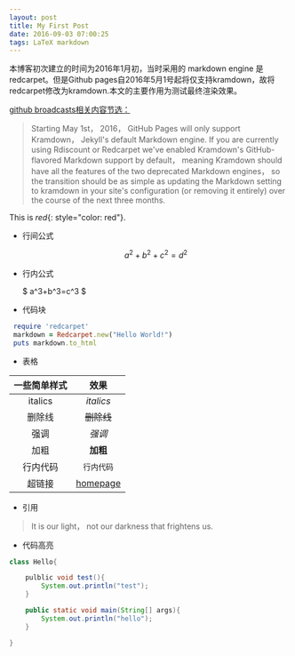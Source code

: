 ```yaml
---
layout: post
title: My First Post
date: 2016-09-03 07:00:25
tags: LaTeX markdown
---
```


本博客初次建立的时间为2016年1月初，当时采用的 markdown engine 是 redcarpet。但是Github pages自2016年5月1号起将仅支持kramdown，故将redcarpet修改为kramdown.本文的主要作用为测试最终渲染效果。

[github broadcasts相关内容节选：](https://github.com/blog/2100-github-pages-now-faster-and-simpler-with-jekyll-3-0)

>Starting May 1st， 2016， GitHub Pages will only support Kramdown， Jekyll's default Markdown engine. If you are currently using Rdiscount or Redcarpet we've enabled Kramdown's GitHub-flavored Markdown support by default， meaning Kramdown should have all the features of the two deprecated Markdown engines， so the transition should be as simple as updating the Markdown setting to kramdown in your site's configuration (or removing it entirely) over the course of the next three months.


This is *red*{: style="color: red"}.

- 行间公式

    $$ a^2 + b^2 + c^2= d^2 $$

- 行内公式

     $ a^3+b^3=c^3 $

- 代码块

``` ruby
 require 'redcarpet'
 markdown = Redcarpet.new("Hello World!")
 puts markdown.to_html
```

- 表格

 一些简单样式 | 效果
 :--------:   | :--------:
  italics      | _italics_
   删除线|~~删除线~~
强调       |*强调*
加粗|**加粗**
行内代码|`行内代码`
超链接|[homepage](http://xuliuchengxlc.github.io)


- 引用

> It is our light， not our darkness that frightens us.

- 代码高亮

``` java
class Hello{

    pulblic void test(){
        System.out.println("test");
    }

    public static void main(String[] args){
        System.out.println("hello");
    }

}
```

